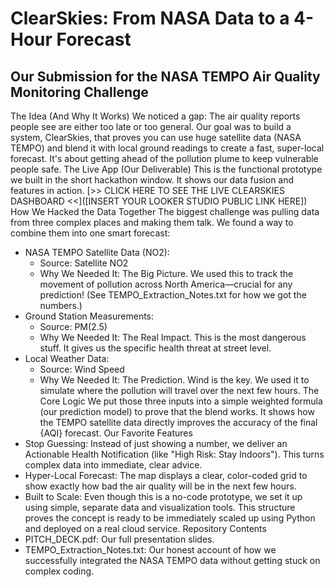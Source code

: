# ClearSkies: From NASA Data to a 4-Hour Forecast
       
## Our Submission for the NASA TEMPO Air Quality Monitoring Challenge
The Idea (And Why It Works)
We noticed a gap: The air quality reports people see are either too late or too general. Our goal was to build a system, ClearSkies, that proves you can use huge satellite data (NASA TEMPO) and blend it with local ground readings to create a fast, super-local forecast.
It's about getting ahead of the pollution plume to keep vulnerable people safe.
The Live App (Our Deliverable)
This is the functional prototype we built in the short hackathon window. It shows our data fusion and features in action.
[>> CLICK HERE TO SEE THE LIVE CLEARSKIES DASHBOARD <<]([INSERT YOUR LOOKER STUDIO PUBLIC LINK HERE])
How We Hacked the Data Together
The biggest challenge was pulling data from three complex places and making them talk. We found a way to combine them into one smart forecast:
 * NASA TEMPO Satellite Data (NO2):
   * Source: Satellite NO2
   * Why We Needed It: The Big Picture. We used this to track the movement of pollution across North America—crucial for any prediction! (See TEMPO_Extraction_Notes.txt for how we got the numbers.)
 * Ground Station Measurements:
   * Source: PM(2.5)
   * Why We Needed It: The Real Impact. This is the most dangerous stuff. It gives us the specific health threat at street level.
 * Local Weather Data:
   * Source: Wind Speed
   * Why We Needed It: The Prediction. Wind is the key. We used it to simulate where the pollution will travel over the next few hours.
The Core Logic
We put those three inputs into a simple weighted formula (our prediction model) to prove that the blend works. It shows how the TEMPO satellite data directly improves the accuracy of the final {AQI} forecast.
Our Favorite Features
 * Stop Guessing: Instead of just showing a number, we deliver an Actionable Health Notification (like "High Risk: Stay Indoors"). This turns complex data into immediate, clear advice.
 * Hyper-Local Forecast: The map displays a clear, color-coded grid to show exactly how bad the air quality will be in the next few hours.
 * Built to Scale: Even though this is a no-code prototype, we set it up using simple, separate data and visualization tools. This structure proves the concept is ready to be immediately scaled up using Python and deployed on a real cloud service.
Repository Contents
 * PITCH_DECK.pdf: Our full presentation slides.
 * TEMPO_Extraction_Notes.txt: Our honest account of how we successfully integrated the NASA TEMPO data without getting stuck on complex coding.
